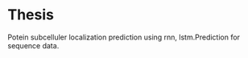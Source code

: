 # Thesis
Potein subcelluler localization prediction using rnn, lstm.Prediction for sequence data.  
